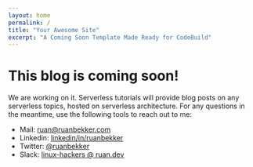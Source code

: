 ```yaml
---
layout: home
permalink: /
title: "Your Awesome Site"
excerpt: "A Coming Soon Template Made Ready for CodeBuild"
---
```

# This blog is coming soon!

We are working on it. Serverless tutorials will provide blog posts on any serverless topics, hosted on serverless architecture. For any questions in the meantime, use the following tools to reach out to me:

- Mail: [ruan@ruanbekker.com](mailto:ruan@ruanbekker.com)
- Linkedin: [linkedin/in/ruanbekker](https://www.linkedin.com/in/ruanbekker/)
- Twitter: [@ruanbekker](https://twitter.com/ruanbekker)
- Slack: [linux-hackers @ ruan.dev](https://slack.ruan.dev/)
